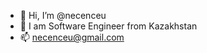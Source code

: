 - 👋 Hi, I’m @necenceu
- 👀 I am Software Engineer from Kazakhstan
- 📫 necenceu@gmail.com

<!---
necenceu/necenceu is a ✨ special ✨ repository because its `README.md` (this file) appears on your GitHub profile.
You can click the Preview link to take a look at your changes.
--->
